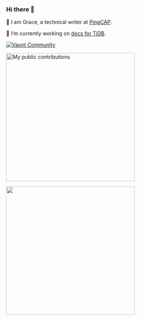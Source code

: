 ### Hi there 👋

🌱 I am Grace, a technical writer at [PingCAP](https://pingcap.com/).

🔭 I’m currently working on [docs for TiDB](https://github.com/pingcap/docs).

[![Vaunt Community](https://api.vaunt.dev/v1/github/entities/qiancai/badges/community)](https://community.vaunt.dev/board/qiancai)

<p>
    <a href="https://vaunt.dev">
        <img src="https://api.vaunt.dev/v1/github/entities/qiancai/contributions?format=svg" width="350" title="My public contributions"/>
    </a>
</p>

<p>
  <img src="https://api.vaunt.dev/v1/github/entities/qiancai/achievements?format=svg&limit=3" width="350" />
</p>

<!--
**qiancai/qiancai** is a ✨ _special_ ✨ repository because its `README.md` (this file) appears on your GitHub profile.

Here are some ideas to get you started:

- 🔭 I’m currently working on ...
- 🌱 I’m currently learning ...
- 👯 I’m looking to collaborate on ...
- 🤔 I’m looking for help with ...
- 💬 Ask me about ...
- 📫 How to reach me: ...
- 😄 Pronouns: ...
- ⚡ Fun fact: ...
-->
